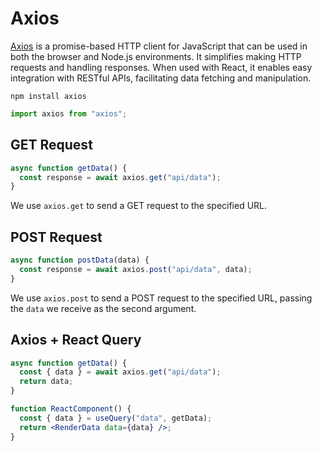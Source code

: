 # Axios

[Axios](https://axios-http.com/) is a promise-based HTTP client for JavaScript that can be used in both the browser and Node.js environments. It simplifies making HTTP requests and handling responses. When used with React, it enables easy integration with RESTful APIs, facilitating data fetching and manipulation.

```
npm install axios
```

```js
import axios from "axios";
```

## GET Request

```jsx
async function getData() {
  const response = await axios.get("api/data");
}
```

We use `axios.get` to send a GET request to the specified URL.

## POST Request

```jsx
async function postData(data) {
  const response = await axios.post("api/data", data);
}
```

We use `axios.post` to send a POST request to the specified URL, passing the `data` we receive as the second argument.

## Axios + React Query

```jsx
async function getData() {
  const { data } = await axios.get("api/data");
  return data;
}

function ReactComponent() {
  const { data } = useQuery("data", getData);
  return <RenderData data={data} />;
}
```
